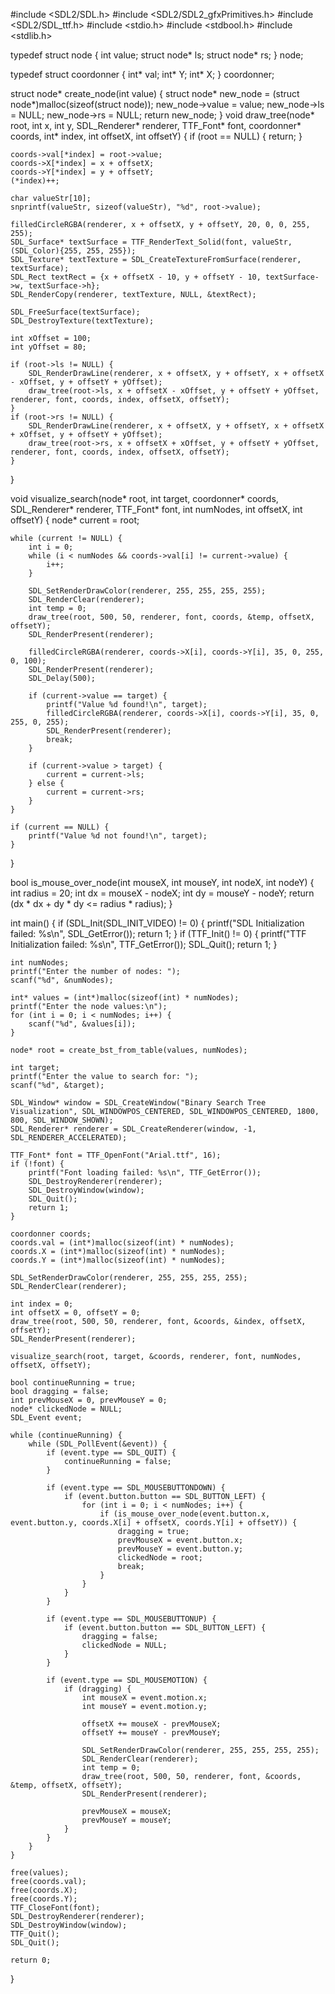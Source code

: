 #include <SDL2/SDL.h>
#include <SDL2/SDL2_gfxPrimitives.h>
#include <SDL2/SDL_ttf.h>
#include <stdio.h>
#include <stdbool.h>
#include <stdlib.h>

typedef struct node {
    int value;
    struct node* ls;
    struct node* rs;
} node;

typedef struct coordonner {
    int* val;
    int* Y;
    int* X;
} coordonner;

struct node* create_node(int value) {
    struct node* new_node = (struct node*)malloc(sizeof(struct node));
    new_node->value = value;
    new_node->ls = NULL;
    new_node->rs = NULL;
    return new_node;
}
void draw_tree(node* root, int x, int y, SDL_Renderer* renderer, TTF_Font* font, coordonner* coords, int* index, int offsetX, int offsetY) {
    if (root == NULL) {
        return;
    }

    coords->val[*index] = root->value;
    coords->X[*index] = x + offsetX;
    coords->Y[*index] = y + offsetY;
    (*index)++;

    char valueStr[10];
    snprintf(valueStr, sizeof(valueStr), "%d", root->value);

    filledCircleRGBA(renderer, x + offsetX, y + offsetY, 20, 0, 0, 255, 255);
    SDL_Surface* textSurface = TTF_RenderText_Solid(font, valueStr, (SDL_Color){255, 255, 255});
    SDL_Texture* textTexture = SDL_CreateTextureFromSurface(renderer, textSurface);
    SDL_Rect textRect = {x + offsetX - 10, y + offsetY - 10, textSurface->w, textSurface->h};
    SDL_RenderCopy(renderer, textTexture, NULL, &textRect);

    SDL_FreeSurface(textSurface);
    SDL_DestroyTexture(textTexture);

    int xOffset = 100;
    int yOffset = 80;

    if (root->ls != NULL) {
        SDL_RenderDrawLine(renderer, x + offsetX, y + offsetY, x + offsetX - xOffset, y + offsetY + yOffset);
        draw_tree(root->ls, x + offsetX - xOffset, y + offsetY + yOffset, renderer, font, coords, index, offsetX, offsetY);
    }
    if (root->rs != NULL) {
        SDL_RenderDrawLine(renderer, x + offsetX, y + offsetY, x + offsetX + xOffset, y + offsetY + yOffset);
        draw_tree(root->rs, x + offsetX + xOffset, y + offsetY + yOffset, renderer, font, coords, index, offsetX, offsetY);
    }
}

void visualize_search(node* root, int target, coordonner* coords, SDL_Renderer* renderer, TTF_Font* font, int numNodes, int offsetX, int offsetY) {
    node* current = root;

    while (current != NULL) {
        int i = 0;
        while (i < numNodes && coords->val[i] != current->value) {
            i++;
        }

        SDL_SetRenderDrawColor(renderer, 255, 255, 255, 255);
        SDL_RenderClear(renderer);
        int temp = 0;
        draw_tree(root, 500, 50, renderer, font, coords, &temp, offsetX, offsetY);
        SDL_RenderPresent(renderer);

        filledCircleRGBA(renderer, coords->X[i], coords->Y[i], 35, 0, 255, 0, 100);
        SDL_RenderPresent(renderer);
        SDL_Delay(500);

        if (current->value == target) {
            printf("Value %d found!\n", target);
            filledCircleRGBA(renderer, coords->X[i], coords->Y[i], 35, 0, 255, 0, 255);
            SDL_RenderPresent(renderer);
            break;
        }

        if (current->value > target) {
            current = current->ls;
        } else {
            current = current->rs;
        }
    }

    if (current == NULL) {
        printf("Value %d not found!\n", target);
    }
}

bool is_mouse_over_node(int mouseX, int mouseY, int nodeX, int nodeY) {
    int radius = 20;
    int dx = mouseX - nodeX;
    int dy = mouseY - nodeY;
    return (dx * dx + dy * dy <= radius * radius);
}

int main() {
    if (SDL_Init(SDL_INIT_VIDEO) != 0) {
        printf("SDL Initialization failed: %s\n", SDL_GetError());
        return 1;
    }
    if (TTF_Init() != 0) {
        printf("TTF Initialization failed: %s\n", TTF_GetError());
        SDL_Quit();
        return 1;
    }

    int numNodes;
    printf("Enter the number of nodes: ");
    scanf("%d", &numNodes);

    int* values = (int*)malloc(sizeof(int) * numNodes);
    printf("Enter the node values:\n");
    for (int i = 0; i < numNodes; i++) {
        scanf("%d", &values[i]);
    }

    node* root = create_bst_from_table(values, numNodes);

    int target;
    printf("Enter the value to search for: ");
    scanf("%d", &target);

    SDL_Window* window = SDL_CreateWindow("Binary Search Tree Visualization", SDL_WINDOWPOS_CENTERED, SDL_WINDOWPOS_CENTERED, 1800, 800, SDL_WINDOW_SHOWN);
    SDL_Renderer* renderer = SDL_CreateRenderer(window, -1, SDL_RENDERER_ACCELERATED);

    TTF_Font* font = TTF_OpenFont("Arial.ttf", 16);
    if (!font) {
        printf("Font loading failed: %s\n", TTF_GetError());
        SDL_DestroyRenderer(renderer);
        SDL_DestroyWindow(window);
        SDL_Quit();
        return 1;
    }

    coordonner coords;
    coords.val = (int*)malloc(sizeof(int) * numNodes);
    coords.X = (int*)malloc(sizeof(int) * numNodes);
    coords.Y = (int*)malloc(sizeof(int) * numNodes);

    SDL_SetRenderDrawColor(renderer, 255, 255, 255, 255);
    SDL_RenderClear(renderer);

    int index = 0;
    int offsetX = 0, offsetY = 0;
    draw_tree(root, 500, 50, renderer, font, &coords, &index, offsetX, offsetY);
    SDL_RenderPresent(renderer);

    visualize_search(root, target, &coords, renderer, font, numNodes, offsetX, offsetY);
    
    bool continueRunning = true;
    bool dragging = false;
    int prevMouseX = 0, prevMouseY = 0;
    node* clickedNode = NULL;
    SDL_Event event;

    while (continueRunning) {
        while (SDL_PollEvent(&event)) {
            if (event.type == SDL_QUIT) {
                continueRunning = false;
            }

            if (event.type == SDL_MOUSEBUTTONDOWN) {
                if (event.button.button == SDL_BUTTON_LEFT) {
                    for (int i = 0; i < numNodes; i++) {
                        if (is_mouse_over_node(event.button.x, event.button.y, coords.X[i] + offsetX, coords.Y[i] + offsetY)) {
                            dragging = true;
                            prevMouseX = event.button.x;
                            prevMouseY = event.button.y;
                            clickedNode = root;
                            break;
                        }
                    }
                }
            }

            if (event.type == SDL_MOUSEBUTTONUP) {
                if (event.button.button == SDL_BUTTON_LEFT) {
                    dragging = false;
                    clickedNode = NULL;
                }
            }

            if (event.type == SDL_MOUSEMOTION) {
                if (dragging) {
                    int mouseX = event.motion.x;
                    int mouseY = event.motion.y;

                    offsetX += mouseX - prevMouseX;
                    offsetY += mouseY - prevMouseY;

                    SDL_SetRenderDrawColor(renderer, 255, 255, 255, 255);
                    SDL_RenderClear(renderer);
                    int temp = 0;
                    draw_tree(root, 500, 50, renderer, font, &coords, &temp, offsetX, offsetY);
                    SDL_RenderPresent(renderer);

                    prevMouseX = mouseX;
                    prevMouseY = mouseY;
                }
            }
        }
    }

    free(values);
    free(coords.val);
    free(coords.X);
    free(coords.Y);
    TTF_CloseFont(font);
    SDL_DestroyRenderer(renderer);
    SDL_DestroyWindow(window);
    TTF_Quit();
    SDL_Quit();

    return 0;
}
